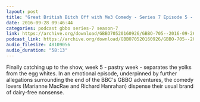 ```yaml
---
layout: post
title: "Great British Bitch Off with Me3 Comedy - Series 7 Episode 5 - Fear the Aged (Bakewell Tart)"
date: 2016-09-28 09:46:44
categories: podcast gbbo series-7 season-7
link: https://archive.org/download/GBBO70520160926/GBBO-705--2016-09-26.mp3
podcast_link: https://archive.org/download/GBBO70520160926/GBBO-705--2016-09-26.mp3
audio_filesize: 48109056
audio_duration: "58:13"
---
```

Finally catching up to the show, week 5 - pastry week - separates the yolks from the egg whites. In an emotional episode, underpinned by further allegations surrounding the end of the BBC's GBBO adventures, the comedy lovers (Marianne MacRae and Richard Hanrahan) dispense their usual brand of dairy-free nonsense.
